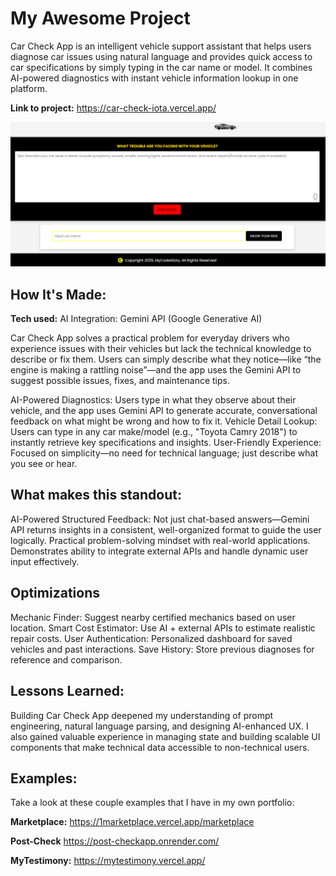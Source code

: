 # My Awesome Project
Car Check App is an intelligent vehicle support assistant that helps users diagnose car issues using natural language and provides quick access to car specifications by simply typing in the car name or model. It combines AI-powered diagnostics with instant vehicle information lookup in one platform.

**Link to project:** https://car-check-iota.vercel.app/

![alt text](image.png)

## How It's Made:

**Tech used:** AI Integration: Gemini API (Google Generative AI)

Car Check App solves a practical problem for everyday drivers who experience issues with their vehicles but lack the technical knowledge to describe or fix them. Users can simply describe what they notice—like “the engine is making a rattling noise”—and the app uses the Gemini API to suggest possible issues, fixes, and maintenance tips.

AI-Powered Diagnostics: Users type in what they observe about their vehicle, and the app uses Gemini API to generate accurate, conversational feedback on what might be wrong and how to fix it.
Vehicle Detail Lookup: Users can type in any car make/model (e.g., "Toyota Camry 2018") to instantly retrieve key specifications and insights.
User-Friendly Experience: Focused on simplicity—no need for technical language; just describe what you see or hear.

## What makes this standout:
AI-Powered Structured Feedback: Not just chat-based answers—Gemini API returns insights in a consistent, well-organized format to guide the user logically.
Practical problem-solving mindset with real-world applications.
Demonstrates ability to integrate external APIs and handle dynamic user input effectively.

## Optimizations

Mechanic Finder: Suggest nearby certified mechanics based on user location.
Smart Cost Estimator: Use AI + external APIs to estimate realistic repair costs.
User Authentication: Personalized dashboard for saved vehicles and past interactions.
 Save History: Store previous diagnoses for reference and comparison.

## Lessons Learned:

Building Car Check App deepened my understanding of prompt engineering, natural language parsing, and designing AI-enhanced UX. I also gained valuable experience in managing state and building scalable UI components that make technical data accessible to non-technical users.

## Examples:
Take a look at these couple examples that I have in my own portfolio:

**Marketplace:** https://1marketplace.vercel.app/marketplace

**Post-Check** https://post-checkapp.onrender.com/

**MyTestimony:** https://mytestimony.vercel.app/



